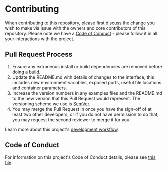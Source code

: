 # Contributing

When contributing to this repository, please first discuss the change you wish to make via issue with the owners and core contributors of this repository. Please note we have a [Code of Conduct](https://github.com/BitzecFoundation/zepio/blob/master/CODE_OF_CONDUCT.md) - please follow it in all your interactions with the project.

## Pull Request Process

1. Ensure any extraneous install or build dependencies are removed before doing a build.
2. Update the README.md with details of changes to the interface, this includes new environment
   variables, exposed ports, useful file locations and container parameters.
3. Increase the version numbers in any examples files and the README.md to the new version that this
   Pull Request would represent. The versioning scheme we use is [SemVer](http://semver.org/).
4. You may merge the Pull Request in once you have the sign-off of at least two other developers, or if you
   do not have permission to do that, you may request the second reviewer to merge it for you.

Learn more about this project's [development workflow](https://github.com/BitzecFoundation/zepio/blob/master/DEVELOPMENT_WORKFLOW.md).

## Code of Conduct

For information on this project's Code of Conduct details, please see [this file](https://github.com/BitzecFoundation/zepio/blob/master/CODE_OF_CONDUCT.md).